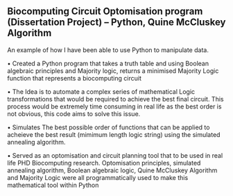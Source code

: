 ## Biocomputing Circuit Optomisation program (Dissertation Project) – Python, Quine McCluskey Algorithm

An example of how I have been able to use Python to manipulate data.

•	Created a Python program that takes a truth table and using Boolean algebraic principles and Majority logic, returns a minimised Majority Logic function that represents a biocomputing circuit

•	The Idea is to automate a complex series of mathematical Logic transformations that would be required to achieve the best final circuit. This process would be extremely time consuming in real life as the best order is not obvious, this code aims to solve this issue.

•	Simulates The best possible order of functions that can be applied to acheieve the best result (mimimum length logic string) using the simulated annealing algorithm.

•	Served as an optomisation and circuit planning tool that to be used in real life PHD Biocomputing research. Optomisation principles, simulated annealing algorithm, Boolean algebraic logic, Quine McCluskey Algorithm and Majority Logic were all programmatically used to make this mathematical tool within Python
